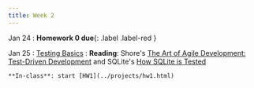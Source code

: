 ```yaml
---
title: Week 2
---
```


Jan 24
 : **Homework 0 due**{: .label .label-red } 

Jan 25
: [Testing Basics]()
  : **Reading**: Shore's [The Art of Agile Development: Test-Driven Development](http://www.jamesshore.com/v2/books/aoad1/test_driven_development) and SQLite's [How SQLite is Tested](https://www.sqlite.org/testing.html)

    **In-class**: start [HW1](../projects/hw1.html)
